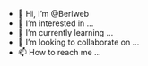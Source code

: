 - 👋 Hi, I’m @Berlweb
- 👀 I’m interested in ...
- 🌱 I’m currently learning ...
- 💞️ I’m looking to collaborate on ...
- 📫 How to reach me ...

<!---
Berlweb/Berlweb is a ✨ special ✨ repository because its `README.md` (this file) appears on your GitHub profile.
You can click the Preview link to take a look at your changes.
--->
